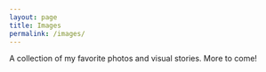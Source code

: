 ```yaml
---
layout: page
title: Images
permalink: /images/
---
```


A collection of my favorite photos and visual stories. More to come!
